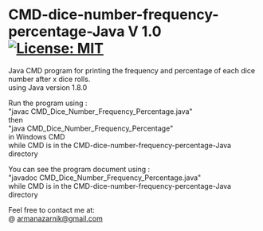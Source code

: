# CMD-dice-number-frequency-percentage-Java V 1.0 [![License: MIT](https://img.shields.io/badge/License-MIT-yellow.svg)](https://opensource.org/licenses/MIT) 
Java CMD program for printing the frequency and percentage of each dice number after x dice rolls.   
using Java version 1.8.0  

Run the program using :  
"javac CMD_Dice_Number_Frequency_Percentage.java"  
then   
"java CMD_Dice_Number_Frequency_Percentage"   
in Windows CMD   
while CMD is in the CMD-dice-number-frequency-percentage-Java directory     
  
You can see the program document using :    
"javadoc CMD_Dice_Number_Frequency_Percentage.java"   
while CMD is in the CMD-dice-number-frequency-percentage-Java directory    
  
Feel free to contact me at:  
@ armanazarnik@gmail.com

